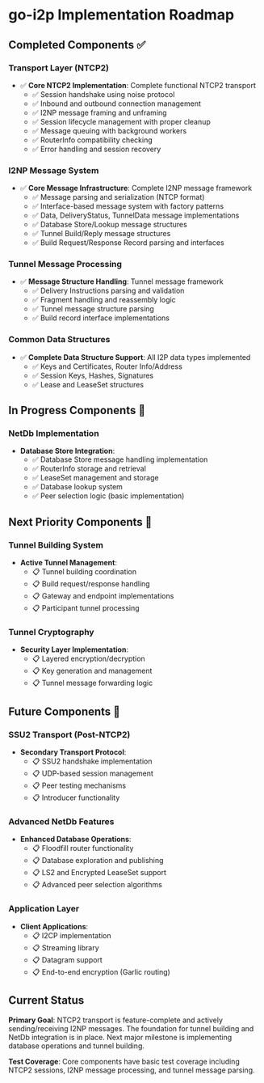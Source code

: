 # go-i2p Implementation Roadmap

## Completed Components ✅

### Transport Layer (NTCP2)
- ✅ **Core NTCP2 Implementation**: Complete functional NTCP2 transport
  * ✅ Session handshake using noise protocol
  * ✅ Inbound and outbound connection management
  * ✅ I2NP message framing and unframing
  * ✅ Session lifecycle management with proper cleanup
  * ✅ Message queuing with background workers
  * ✅ RouterInfo compatibility checking
  * ✅ Error handling and session recovery

### I2NP Message System
- ✅ **Core Message Infrastructure**: Complete I2NP message framework
  * ✅ Message parsing and serialization (NTCP format)
  * ✅ Interface-based message system with factory patterns
  * ✅ Data, DeliveryStatus, TunnelData message implementations
  * ✅ Database Store/Lookup message structures
  * ✅ Tunnel Build/Reply message structures
  * ✅ Build Request/Response Record parsing and interfaces

### Tunnel Message Processing
- ✅ **Message Structure Handling**: Tunnel message framework
  * ✅ Delivery Instructions parsing and validation
  * ✅ Fragment handling and reassembly logic
  * ✅ Tunnel message structure parsing
  * ✅ Build record interface implementations

### Common Data Structures
- ✅ **Complete Data Structure Support**: All I2P data types implemented
  * ✅ Keys and Certificates, Router Info/Address
  * ✅ Session Keys, Hashes, Signatures
  * ✅ Lease and LeaseSet structures

## In Progress Components 🚧

### NetDb Implementation
- **Database Store Integration**:
  * ✅ Database Store message handling implementation
  * ✅ RouterInfo storage and retrieval
  * ✅ LeaseSet management and storage
  * ✅ Database lookup system
  * ✅ Peer selection logic (basic implementation)

## Next Priority Components 🎯

### Tunnel Building System
- **Active Tunnel Management**:
  * 📋 Tunnel building coordination
  * 📋 Build request/response handling
  * 📋 Gateway and endpoint implementations
  * 📋 Participant tunnel processing

### Tunnel Cryptography
- **Security Layer Implementation**:
  * 📋 Layered encryption/decryption
  * 📋 Key generation and management
  * 📋 Tunnel message forwarding logic

## Future Components 📅

### SSU2 Transport (Post-NTCP2)
- **Secondary Transport Protocol**:
  * 📋 SSU2 handshake implementation
  * 📋 UDP-based session management
  * 📋 Peer testing mechanisms
  * 📋 Introducer functionality

### Advanced NetDb Features
- **Enhanced Database Operations**:
  * 📋 Floodfill router functionality
  * 📋 Database exploration and publishing
  * 📋 LS2 and Encrypted LeaseSet support
  * 📋 Advanced peer selection algorithms

### Application Layer
- **Client Applications**:
  * 📋 I2CP implementation
  * 📋 Streaming library
  * 📋 Datagram support
  * 📋 End-to-end encryption (Garlic routing)

## Current Status

**Primary Goal**: NTCP2 transport is feature-complete and actively sending/receiving I2NP messages. The foundation for tunnel building and NetDb integration is in place. Next major milestone is implementing database operations and tunnel building.

**Test Coverage**: Core components have basic test coverage including NTCP2 sessions, I2NP message processing, and tunnel message parsing.
